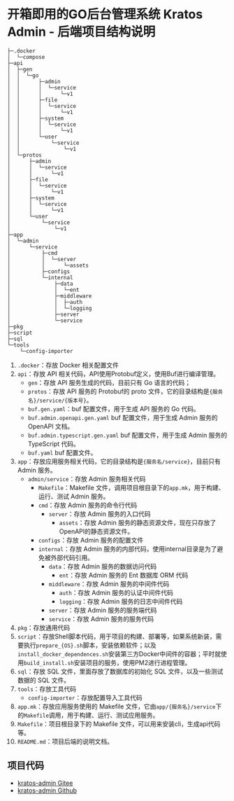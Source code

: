 # 开箱即用的GO后台管理系统 Kratos Admin - 后端项目结构说明

```text
├─.docker
│  └─compose
├─api
│  ├─gen
│  │  └─go
│  │      ├─admin
│  │      │  └─service
│  │      │      └─v1
│  │      ├─file
│  │      │  └─service
│  │      │      └─v1
│  │      ├─system
│  │      │  └─service
│  │      │      └─v1
│  │      └─user
│  │          └─service
│  │              └─v1
│  └─protos
│      ├─admin
│      │  └─service
│      │      └─v1
│      ├─file
│      │  └─service
│      │      └─v1
│      ├─system
│      │  └─service
│      │      └─v1
│      └─user
│          └─service
│              └─v1
├─app
│  └─admin
│      └─service
│          ├─cmd
│          │  └─server
│          │      └─assets
│          ├─configs
│          └─internal
│              ├─data
│              │  └─ent
│              ├─middleware
│              │  ├─auth
│              │  └─logging
│              ├─server
│              └─service
├─pkg
├─script
├─sql
└─tools
    └─config-importer
```

1. `.docker`：存放 Docker 相关配置文件
2. `api`：存放 API 相关代码，API使用Protobuf定义，使用Buf进行编译管理。
    - `gen`：存放 API 服务生成的代码，目前只有 Go 语言的代码；
    - `protos`：存放 API 服务的 Protobuf的 proto 文件，它的目录结构是`{服务名}/service/{版本号}`。
    - `buf.gen.yaml`：buf 配置文件，用于生成 API 服务的 Go 代码。
    - `buf.admin.openapi.gen.yaml` buf 配置文件，用于生成 Admin 服务的 OpenAPI 文档。
    - `buf.admin.typescript.gen.yaml` buf 配置文件，用于生成 Admin 服务的 TypeScript 代码。
    - `buf.yaml` buf 配置文件。
3. `app`：存放应用服务相关代码，它的目录结构是`{服务名/service}`，目前只有 Admin 服务。
    - `admin/service`：存放 Admin 服务相关代码
        - `Makefile`：Makefile 文件，调用项目根目录下的`app.mk`，用于构建、运行、测试 Admin 服务。
        - `cmd`：存放 Admin 服务的命令行代码
            - `server`：存放 Admin 服务的入口代码
                - `assets`：存放 Admin 服务的静态资源文件，现在只存放了OpenAPI的静态资源文件。
        - `configs`：存放 Admin 服务的配置文件
        - `internal`：存放 Admin 服务的内部代码，使用internal目录是为了避免被外部代码引用。
            - `data`：存放 Admin 服务的数据访问代码
                - `ent`：存放 Admin 服务的 Ent 数据库 ORM 代码
            - `middleware`：存放 Admin 服务的中间件代码
                - `auth`：存放 Admin 服务的认证中间件代码
                - `logging`：存放 Admin 服务的日志中间件代码
            - `server`：存放 Admin 服务的服务端代码
            - `service`：存放 Admin 服务的服务代码
4. `pkg`：存放通用代码
5. `script`：存放Shell脚本代码，用于项目的构建、部署等，如果系统新装，需要执行`prepare_{OS}.sh`脚本，安装依赖软件；以及
   `install_docker_dependences.sh`安装第三方Docker中间件的容器；平时就使用`build_install.sh`安装项目的服务，使用PM2进行进程管理。
6. `sql`：存放 SQL 文件，里面存放了数据库的初始化 SQL 文件，以及一些测试数据的 SQL 文件。
7. `tools`：存放工具代码
    - `config-importer`：存放配置导入工具代码
8. `app.mk`：存放应用服务使用的 Makefile 文件，它由`app/{服务名}/service`下的`Makefile`调用，用于构建、运行、测试应用服务。
9. `Makefile`：项目根目录下的 Makefile 文件，可以用来安装cli，生成api代码等。
10. `README.md`：项目后端的说明文档。

## 项目代码

* [kratos-admin Gitee](https://gitee.com/tx7do/go-kratos-admin)
* [kratos-admin Github](https://github.com/tx7do/kratos-admin)
